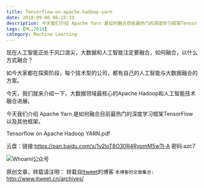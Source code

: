 ```yaml
---
title: Tensorflow-on-apache-hadoop-yarn
date: 2018-09-06 06:15:23
description: 今天我们介绍 Apache Yarn 是如何融合目前最热门的深度学习框架TensorFlow以及其他框架
tags: [ML,2018]
category: Machine Learning
---
```


现在人工智能正处于风口浪尖，大数据和人工智能注定要融合，如何融合，以什么方式融合？

如今大家都在探索阶段，每个技术型的公司，都有自己的人工智能与大数据融合的方案。

今天，我们就来介绍一下，大数据领域最核心的Apache Hadoop和人工智能技术融合进展。

今天我们介绍 Apache Yarn 是如何融合目前最热门的深度学习框架TensorFlow以及其他框架。

Tensorflow on Apache Hadoop YARN.pdf 

云盘：链接:https://pan.baidu.com/s/1v2loT8O30R4RyomM5wTt-A  密码:azc7

![Whoami公众号](https://github.com/itweet/labs/raw/master/common/img/weixin_public.gif)

原创文章，转载请注明： 转载自[Itweet](http://www.itweet.cn)的博客
`本博客的文章集合:` http://www.itweet.cn/archives/